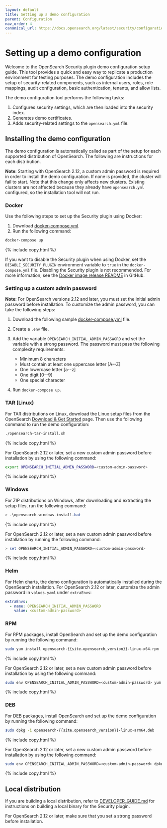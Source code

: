 ```yaml
---
layout: default
title: Setting up a demo configuration
parent: Configuration
nav_order: 4
canonical_url: https://docs.opensearch.org/latest/security/configuration/demo-configuration/
---
```


# Setting up a demo configuration

Welcome to the OpenSearch Security plugin demo configuration setup guide. This tool provides a quick and easy way to replicate a production environment for testing purposes. The demo configuration includes the setup of security-related components, such as internal users, roles, role mappings, audit configuration, basic authentication, tenants, and allow lists.


The demo configuration tool performs the following tasks:

1. Configures security settings, which are then loaded into the security index.
2. Generates demo certificates.
3. Adds security-related settings to the `opensearch.yml` file.

## Installing the demo configuration

The demo configuration is automatically called as part of the setup for each supported distribution of OpenSearch. The following are instructions for each distribution.

**Note**: Starting with OpenSearch 2.12, a custom admin password is required in order to install the demo configuration. If none is provided, the cluster will fail to start. Note that this change only affects new clusters. Existing clusters are not affected because they already have `opensearch.yml` configured, so the installation tool will not run. 

### Docker

Use the following steps to set up the Security plugin using Docker:

1. Download [docker-compose.yml](https://opensearch.org/downloads.html).
2. Run the following command:

```bash
docker-compose up
```
{% include copy.html %}

If you want to disable the Security plugin when using Docker, set the `DISABLE_SECURITY_PLUGIN` environment variable  to `true` in the `docker-compose.yml` file. Disabling the Security plugin is not recommended. For more information, see the [Docker image release README](https://github.com/opensearch-project/opensearch-build/tree/main/docker/release#disable-security-plugin-security-dashboards-plugin-security-demo-configurations-and-related-configurations) in GitHub.

### Setting up a custom admin password
**Note**: For OpenSearch versions 2.12 and later, you must set the initial admin password before installation. To customize the admin password, you can take the following steps:

1. Download the following sample [docker-compose.yml](https://github.com/opensearch-project/documentation-website/blob/{{site.opensearch_major_minor_version}}/assets/examples/docker-compose.yml) file.
2. Create a `.env` file.
3. Add the variable `OPENSEARCH_INITIAL_ADMIN_PASSWORD` and set the variable with a strong password. The password must pass the following complexity requirements:

   - Minimum 8 characters
   - Must contain at least one uppercase letter [A--Z]
   - One lowercase letter [a--z]
   - One digit [0--9]
   - One special character

4. Run `docker-compose up`.

### TAR (Linux)

For TAR distributions on Linux, download the Linux setup files from the OpenSearch [Download & Get Started](https://opensearch.org/downloads.html) page. Then use the following command to run the demo configuration: 

```bash
./opensearch-tar-install.sh
```
{% include copy.html %}

For OpenSearch 2.12 or later, set a new custom admin password before installation by using the following command:

```bash
export OPENSEARCH_INITIAL_ADMIN_PASSWORD=<custom-admin-password>
```
{% include copy.html %}

### Windows

For ZIP distributions on Windows, after downloading and extracting the setup files, run the following command:

```powershell
> .\opensearch-windows-install.bat
```
{% include copy.html %}

For OpenSearch 2.12 or later, set a new custom admin password before installation by running the following command:

```powershell
> set OPENSEARCH_INITIAL_ADMIN_PASSWORD=<custom-admin-password>
```
{% include copy.html %}

### Helm

For Helm charts, the demo configuration is automatically installed during the OpenSearch installation. For OpenSearch 2.12 or later, customize the admin password in `values.yaml` under `extraEnvs`:

```yaml
extraEnvs:
  - name: OPENSEARCH_INITIAL_ADMIN_PASSWORD
    value: <custom-admin-password>
```

### RPM

For RPM packages, install OpenSearch and set up the demo configuration by running the following command:

```bash
sudo yum install opensearch-{{site.opensearch_version}}-linux-x64.rpm
```
{% include copy.html %}

For OpenSearch 2.12 or later, set a new custom admin password before installation by using the following command:

```bash
sudo env OPENSEARCH_INITIAL_ADMIN_PASSWORD=<custom-admin-password> yum install opensearch-{{site.opensearch_version}}-linux-x64.rpm
```
{% include copy.html %}

### DEB

For DEB packages, install OpenSearch and set up the demo configuration by running the following command:

```bash
sudo dpkg -i opensearch-{{site.opensearch_version}}-linux-arm64.deb
```
{% include copy.html %}

For OpenSearch 2.12 or later, set a new custom admin password before installation by using the following command:

```bash
sudo env OPENSEARCH_INITIAL_ADMIN_PASSWORD=<custom-admin-password> dpkg -i opensearch-{{site.opensearch_version}}-linux-arm64.deb
```
{% include copy.html %}

## Local distribution

If you are building a local distribution, refer to [DEVELOPER_GUIDE.md](https://github.com/opensearch-project/security/blob/main/DEVELOPER_GUIDE.md) for instructions on building a local binary for the Security plugin.

For OpenSearch 2.12 or later, make sure that you set a strong password before installation.
